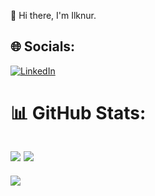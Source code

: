 👋 Hi there, I'm Ilknur.  <br>


## 🌐 Socials: 
[![LinkedIn](https://img.shields.io/badge/LinkedIn-%230077B5.svg?logo=linkedin&logoColor=white)](https://linkedin.com/in/illknurtas) 


# 📊 GitHub Stats:
![](https://github-readme-streak-stats.herokuapp.com/?user=illknurtas&theme=tokyonight&hide_border=false)     ![](https://github-readme-stats.vercel.app/api/top-langs/?username=illknurtas&theme=tokyonight&hide_border=false&include_all_commits=true&count_private=true&layout=compact) 
---
[![](https://visitcount.itsvg.in/api?id=illknurtas&icon=5&color=0)](https://visitcount.itsvg.in)
